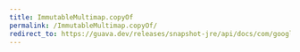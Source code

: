 ```yaml
---
title: ImmutableMultimap.copyOf
permalink: /ImmutableMultimap.copyOf/
redirect_to: https://guava.dev/releases/snapshot-jre/api/docs/com/google/common/collect/ImmutableMultimap.html#copyOf-java.lang.Iterable-
---
```

